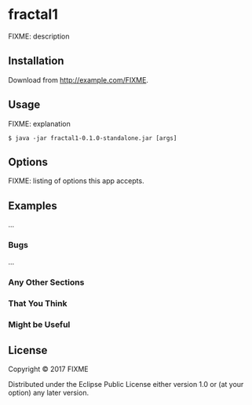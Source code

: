# fractal1

FIXME: description

## Installation

Download from http://example.com/FIXME.

## Usage

FIXME: explanation

    $ java -jar fractal1-0.1.0-standalone.jar [args]

## Options

FIXME: listing of options this app accepts.

## Examples

...

### Bugs

...

### Any Other Sections
### That You Think
### Might be Useful

## License

Copyright © 2017 FIXME

Distributed under the Eclipse Public License either version 1.0 or (at
your option) any later version.
